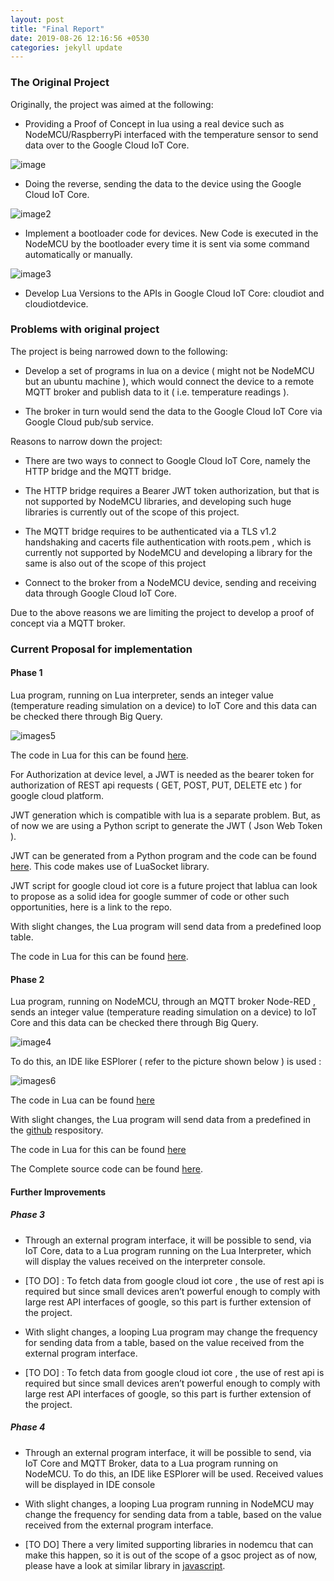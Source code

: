 ```yaml
---
layout: post
title: "Final Report"
date: 2019-08-26 12:16:56 +0530
categories: jekyll update
---
```


### The Original Project

Originally, the project was aimed at the following:

* Providing a Proof of Concept in lua using a real device such as NodeMCU/RaspberryPi interfaced with the temperature sensor to send data over to the Google Cloud IoT Core.

![image](images/i1.png)

* Doing the reverse, sending the data to the device using the Google Cloud IoT Core.

![image2](images/i2.png)

*  Implement a bootloader code for devices. New Code is executed in the NodeMCU by the bootloader every time it is sent via some command automatically or manually.

![image3](images/i3.png)

* Develop Lua Versions to the APIs in Google Cloud IoT Core: cloudiot and cloudiotdevice.


### Problems with original project 

The project is being narrowed down to the following:

* Develop a set of programs in lua on a device ( might not be NodeMCU but an ubuntu machine ), which would connect the device to a remote MQTT broker and publish data to it ( i.e. temperature readings ).

* The broker in turn would send the data to the Google Cloud IoT Core via Google Cloud pub/sub service.

Reasons to narrow down the project:

* There are two ways to connect to Google Cloud IoT Core, namely the HTTP bridge and the MQTT bridge.

* The HTTP bridge requires a Bearer JWT token authorization, but that is not supported by NodeMCU libraries, and developing such huge libraries is currently out of the scope of this project.

* The MQTT bridge requires to be authenticated via a TLS v1.2 handshaking and cacerts file authentication with roots.pem , which is currently not supported by NodeMCU and developing a library for the same is also out of the scope of this project

* Connect to the broker from a NodeMCU device,  sending and receiving data through Google Cloud IoT Core.

Due to the above reasons we are limiting the project to develop a proof of concept via a MQTT broker.

### Current Proposal for implementation

#### Phase 1

Lua program, running on Lua interpreter, sends an integer value (temperature reading simulation on a device) to IoT Core and this data can be checked there through Big Query.

![images5](images/i5.png)

The code in Lua for this can be found [here](https://github.com/uplua/lua_to_google_iot_core_examples/blob/master/post_data_to_iot_core.lua). 

For Authorization at device level, a JWT is needed as the bearer token for authorization of REST api requests ( GET, POST, PUT, DELETE etc ) for google cloud platform.

JWT generation which is compatible with lua is a separate problem. But, as of now we are using a Python script to generate the JWT ( Json Web Token ).

JWT can be generated from a Python program and the code can be found [here](https://github.com/uplua/JsonWebToken/tree/master). This code makes use of LuaSocket library.

JWT script for google cloud iot core is a future project that  lablua can look to propose as a solid idea for google summer of code or other such opportunities, here is a link to the repo.

With slight changes, the Lua program will send data from a predefined loop table.

The code in Lua for this can be found [here](https://github.com/uplua/lua_to_google_iot_core_examples/blob/master/post_multiple_requests.lua).

#### Phase 2

Lua program, running on NodeMCU, through an MQTT broker Node-RED , sends an integer value (temperature reading simulation on a device) to IoT Core and this data can be checked there through Big Query.

![image4](images/i7.png)

To do this, an IDE like ESPlorer ( refer to the picture shown below ) is used :

![images6](images/i6.png)

The code in Lua can be found [here](https://github.com/uplua/lua_to_google_iot_core_examples/tree/master/mqtt_example)

With slight changes, the Lua program will send data from a predefined in the [github](https://github.com/uplua) respository.

The code in Lua for this can be found [here](https://github.com/uplua/lua_to_google_iot_core_examples/blob/master/mqtt_example/mqtt.lua)

The Complete source code can be found [here](https://github.com/uplua).

#### Further Improvements

##### Phase 3

* Through an external program interface, it will be possible to send, via IoT Core, data to a Lua program running on the Lua Interpreter, which will display the values received on the interpreter console.

* [TO DO] : To fetch data from google cloud iot core , the use of rest api is required but since small devices aren’t powerful enough to comply with large rest API interfaces of google, so this part is further extension of the project.

* With slight changes, a looping Lua program may change the frequency for sending data from a table, based on the value received from the external program interface.

* [TO DO] : To fetch data from google cloud iot core , the use of rest api is required but since small devices aren’t powerful enough to comply with large rest API interfaces of google, so this part is further extension of the project.

##### Phase 4

* Through an external program interface, it will be possible to send, via IoT Core and MQTT Broker, data to a Lua program running on  NodeMCU.
To do this, an IDE like ESPlorer will be used.
Received values will be displayed in IDE console

* With slight changes, a looping Lua program running in NodeMCU may change the frequency for sending data from a table, based on the value received from the external program interface.

* [TO DO] There a very limited supporting libraries in nodemcu that can make this happen, so it is out of the scope of a gsoc project as of now, please have a look at similar library in [javascript](https://github.com/mqttjs/MQTT.js).

